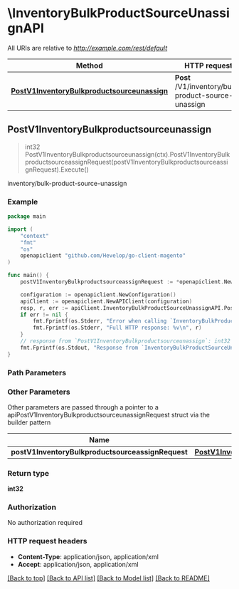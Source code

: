 # \InventoryBulkProductSourceUnassignAPI

All URIs are relative to *http://example.com/rest/default*

Method | HTTP request | Description
------------- | ------------- | -------------
[**PostV1InventoryBulkproductsourceunassign**](InventoryBulkProductSourceUnassignAPI.md#PostV1InventoryBulkproductsourceunassign) | **Post** /V1/inventory/bulk-product-source-unassign | inventory/bulk-product-source-unassign



## PostV1InventoryBulkproductsourceunassign

> int32 PostV1InventoryBulkproductsourceunassign(ctx).PostV1InventoryBulkproductsourceassignRequest(postV1InventoryBulkproductsourceassignRequest).Execute()

inventory/bulk-product-source-unassign



### Example

```go
package main

import (
	"context"
	"fmt"
	"os"
	openapiclient "github.com/Hevelop/go-client-magento"
)

func main() {
	postV1InventoryBulkproductsourceassignRequest := *openapiclient.NewPostV1InventoryBulkproductsourceassignRequest([]string{"Skus_example"}, []string{"SourceCodes_example"}) // PostV1InventoryBulkproductsourceassignRequest |  (optional)

	configuration := openapiclient.NewConfiguration()
	apiClient := openapiclient.NewAPIClient(configuration)
	resp, r, err := apiClient.InventoryBulkProductSourceUnassignAPI.PostV1InventoryBulkproductsourceunassign(context.Background()).PostV1InventoryBulkproductsourceassignRequest(postV1InventoryBulkproductsourceassignRequest).Execute()
	if err != nil {
		fmt.Fprintf(os.Stderr, "Error when calling `InventoryBulkProductSourceUnassignAPI.PostV1InventoryBulkproductsourceunassign``: %v\n", err)
		fmt.Fprintf(os.Stderr, "Full HTTP response: %v\n", r)
	}
	// response from `PostV1InventoryBulkproductsourceunassign`: int32
	fmt.Fprintf(os.Stdout, "Response from `InventoryBulkProductSourceUnassignAPI.PostV1InventoryBulkproductsourceunassign`: %v\n", resp)
}
```

### Path Parameters



### Other Parameters

Other parameters are passed through a pointer to a apiPostV1InventoryBulkproductsourceunassignRequest struct via the builder pattern


Name | Type | Description  | Notes
------------- | ------------- | ------------- | -------------
 **postV1InventoryBulkproductsourceassignRequest** | [**PostV1InventoryBulkproductsourceassignRequest**](PostV1InventoryBulkproductsourceassignRequest.md) |  | 

### Return type

**int32**

### Authorization

No authorization required

### HTTP request headers

- **Content-Type**: application/json, application/xml
- **Accept**: application/json, application/xml

[[Back to top]](#) [[Back to API list]](../README.md#documentation-for-api-endpoints)
[[Back to Model list]](../README.md#documentation-for-models)
[[Back to README]](../README.md)

